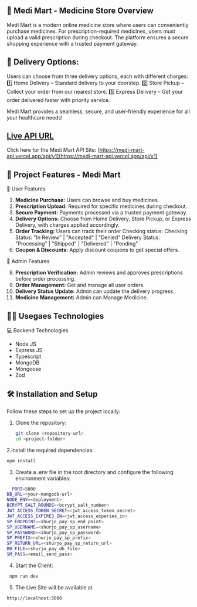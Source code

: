
## 🏥 Medi Mart - Medicine Store Overview

Medi Mart is a modern online medicine store where users can conveniently purchase medicines. For prescription-required medicines, users must upload a valid prescription during checkout. The platform ensures a secure shopping experience with a trusted payment gateway.

## 🚛 Delivery Options:
Users can choose from three delivery options, each with different charges:
1️⃣ Home Delivery – Standard delivery to your doorstep.
2️⃣ Store Pickup – Collect your order from our nearest store.
3️⃣ Express Delivery – Get your order delivered faster with priority service.

Medi Mart provides a seamless, secure, and user-friendly experience for all your healthcare needs!

## [ Live API URL](https://medi-mart-api.vercel.app/api/v1)

Click here for the Medi Mart API Site: [https://medi-mart-api.vercel.app/api/v1](https://medi-mart-api.vercel.app/api/v1)


## 🚀 Project Features - Medi Mart

👥 User Features

1. **Medicine Purchase:** Users can browse and buy medicines.
2. **Prescription Upload:** Required for specific medicines during checkout.
3. **Secure Payment:** Payments processed via a trusted payment gateway.
4. **Delivery Options:** Choose from Home Delivery, Store Pickup, or Express Delivery, with charges applied accordingly.
5. **Order Tracking:** Users can track their order Checking status:
 Checking Status: "In Review" | "Accepted" | "Denied"
 Delivery Status: "Processing" | "Shipped" | "Delivered" | "Pending"
6. **Coupon & Discounts:** Apply discount coupons to get special offers.

👤 Admin Features

8. **Prescription Verification:** Admin reviews and approves prescriptions before order processing.
9. **Order Management:** Get and manage all user orders.
10. **Delivery Status Update:** Admin can update the delivery progress.
10. **Medicine Management:** Admin can Manage Medicine.


## 🧑‍💻 Usegaes Technologies

💻 Backend Technologies
- Node JS
- Express JS
- Typescript
- MongoDB
- Mongoose
- Zod

## 🛠️ Installation and Setup

Follow these steps to set up the project locally:

1. Clone the repository:

   ```bash
   git clone <repository-url>
   cd <project-folder>
   ```

2.Install the required dependencies:

```bash
npm install
```

3. Create a .env file in the root directory and configure the following environment variables:

```bash
  PORT=5000
DB_URL=<your-mongodb-url>
NODE_ENV=<deployment>
BCRYPT_SALT_ROUNDS=<bcrypt_salt_number>
JWT_ACCESS_TOKEN_SECRET=<jwt_access_token_secret>
JWT_ACCESS_EXPIRES_IN=<jwt_access_experies_in>
SP_ENDPOINT=<shurjo_pay_sp_end_point>
SP_USERNAME=<shurjo_pay_sp_username>
SP_PASSWORD=<shurjo_pay_sp_password>
SP_PREFIX=<shurjo_pay_sp_prefix>
SP_RETURN_URL=<shurjo_pay_sp_return_url>
DB_FILE=<shurjo_pay_db_file>
SM_PASS=<email_send_pass>
```


4. Start the Client:

```bash
 npm run dev
```

5. The Live Site will be available at

```bash
http://localhost:5000
```


